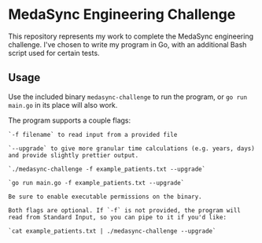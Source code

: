 # MedaSync Engineering Challenge
This repository represents my work to complete the MedaSync engineering challenge. I've chosen to write my program in Go, with an additional Bash script used for certain tests.

## Usage
Use the included binary `medasync-challenge` to run the program, or `go run main.go` in its place will also work.

The program supports a couple flags:
```
`-f filename` to read input from a provided file

`--upgrade` to give more granular time calculations (e.g. years, days) and provide slightly prettier output.

`./medasync-challenge -f example_patients.txt --upgrade`

`go run main.go -f example_patients.txt --upgrade`

Be sure to enable executable permissions on the binary.

Both flags are optional. If `-f` is not provided, the program will read from Standard Input, so you can pipe to it if you'd like:

`cat example_patients.txt | ./medasync-challenge --upgrade`
```
